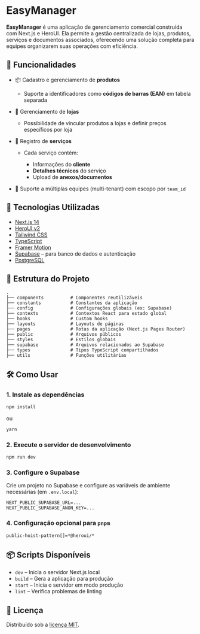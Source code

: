 # **EasyManager**

**EasyManager** é uma aplicação de gerenciamento comercial construída com Next.js e HeroUI. Ela permite a gestão centralizada de lojas, produtos, serviços e documentos associados, oferecendo uma solução completa para equipes organizarem suas operações com eficiência.

## 🚀 Funcionalidades

* 📦 Cadastro e gerenciamento de **produtos**

  * Suporte a identificadores como **códigos de barras (EAN)** em tabela separada
* 🏬 Gerenciamento de **lojas**

  * Possibilidade de vincular produtos a lojas e definir preços específicos por loja
* 🧾 Registro de **serviços**

  * Cada serviço contém:

    * Informações do **cliente**
    * **Detalhes técnicos** do serviço
    * Upload de **anexos/documentos**
* 👥 Suporte a múltiplas equipes (multi-tenant) com escopo por `team_id`

## 🧱 Tecnologias Utilizadas

* [Next.js 14](https://nextjs.org/docs)
* [HeroUI v2](https://heroui.com)
* [Tailwind CSS](https://tailwindcss.com)
* [TypeScript](https://www.typescriptlang.org)
* [Framer Motion](https://www.framer.com/motion)
* [Supabase](https://supabase.com) – para banco de dados e autenticação
* [PostgreSQL](https://www.postgresql.org)

## 📁 Estrutura do Projeto

```
.
├── components          # Componentes reutilizáveis
├── constants           # Constantes da aplicação
├── config              # Configurações globais (ex: Supabase)
├── contexts            # Contextos React para estado global
├── hooks               # Custom hooks
├── layouts             # Layouts de páginas
├── pages               # Rotas da aplicação (Next.js Pages Router)
├── public              # Arquivos públicos
├── styles              # Estilos globais
├── supabase            # Arquivos relacionados ao Supabase
├── types               # Tipos TypeScript compartilhados
├── utils               # Funções utilitárias
```

## 🛠️ Como Usar

### 1. Instale as dependências

```bash
npm install
```

ou

```bash
yarn
```

### 2. Execute o servidor de desenvolvimento

```bash
npm run dev
```

### 3. Configure o Supabase

Crie um projeto no Supabase e configure as variáveis de ambiente necessárias (em `.env.local`):

```env
NEXT_PUBLIC_SUPABASE_URL=...
NEXT_PUBLIC_SUPABASE_ANON_KEY=...
```

### 4. Configuração opcional para `pnpm`

```bash
public-hoist-pattern[]=*@heroui/*
```

## 📦 Scripts Disponíveis

* `dev` – Inicia o servidor Next.js local
* `build` – Gera a aplicação para produção
* `start` – Inicia o servidor em modo produção
* `lint` – Verifica problemas de linting

## 📄 Licença

Distribuído sob a [licença MIT](./LICENSE).
